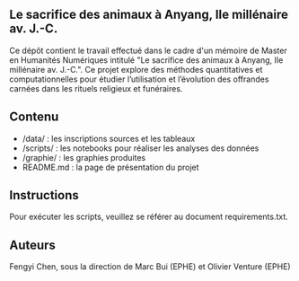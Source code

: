 ## Le sacrifice des animaux à Anyang, IIe millénaire av. J.-C.

Ce dépôt contient le travail effectué dans le cadre d'un mémoire de Master en Humanités Numériques intitulé "Le sacrifice des animaux à Anyang, IIe millénaire av. J.-C.". Ce projet explore des méthodes quantitatives et computationnelles pour étudier l’utilisation et l’évolution des offrandes carnées dans les rituels religieux et funéraires.

## Contenu
- /data/ : les inscriptions sources et les tableaux
- /scripts/ : les notebooks pour réaliser les analyses des données
- /graphie/ : les graphies produites
- README.md : la page de présentation du projet

## Instructions
Pour exécuter les scripts, veuillez se référer au document requirements.txt.

## Auteurs
Fengyi Chen, sous la direction de Marc Bui (EPHE) et Olivier Venture (EPHE)


